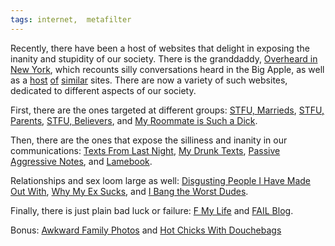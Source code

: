 ```yaml
---
tags: internet,  metafilter
---
```


Recently, there have been a host of websites that delight in exposing the inanity and stupidity of our society. There is the granddaddy, [Overheard in New York](http://www.overheardinnewyork.com), which recounts silly conversations heard in the Big Apple, as well as a [host](http://www.overheardintheoffice.com) [of](http://www.overheardatthebeach.com) [similar](http://www.overheardeverywhere.com) sites. There are now a variety of such websites, dedicated to different aspects of our society.

First, there are the ones targeted at different groups: [STFU, Marrieds](http://stfumarrieds.tumblr.com), [STFU, Parents](http://stfuparents.tumblr.com), [STFU, Believers](http://stfubelievers.tumblr.com), and [My Roommate is Such a Dick](http://myroommateisadick.blogspot.com).  

Then, there are the ones that expose the silliness and inanity in our communications: [Texts From Last Night](http://www.textsfromlastnight.com), [My Drunk Texts](http://www.mydrunktexts.com), [Passive Aggressive Notes](http://www.passiveaggressivenotes.com), and [Lamebook](http://www.lamebook.com).  

Relationships and sex loom large as well: [Disgusting People I Have Made Out With](http://disgustingmakeouts.tumblr.com), [Why My Ex Sucks](http://www.whymyexsucks.com), and [I Bang the Worst Dudes](http://sorry-mom.com).  

Finally, there is just plain bad luck or failure: [F My Life](http://www.fmylife.com) and [FAIL Blog](http://failblog.org).  

Bonus: [Awkward Family Photos](http://awkwardfamilyphotos.com) and [Hot Chicks With Douchebags](http://www.hotchickswithdouchebags.com)